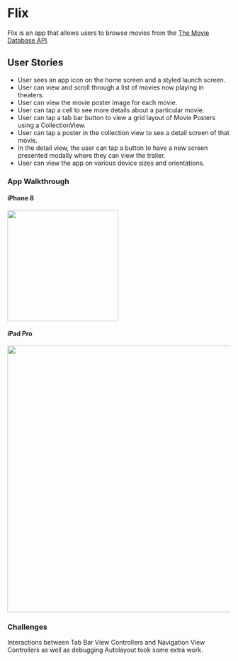 # Flix
Flix is an app that allows users to browse movies from the [The Movie Database API](http://docs.themoviedb.apiary.io/#).

## User Stories
- User sees an app icon on the home screen and a styled launch screen.
- User can view and scroll through a list of movies now playing in theaters.
- User can view the movie poster image for each movie.
- User can tap a cell to see more details about a particular movie.
- User can tap a tab bar button to view a grid layout of Movie Posters using a CollectionView.
- User can tap a poster in the collection view to see a detail screen of that movie.
- In the detail view, the user can tap a button to have a new screen presented modally where they can view the trailer.
- User can view the app on various device sizes and orientations.

### App Walkthrough

#### iPhone 8
<img src="http://g.recordit.co/kgQxCqBasM.gif" width=250><br>

#### iPad Pro
<img src="http://g.recordit.co/EGP3iINlBo.gif" width=600><br>

### Challenges
Interactions between Tab Bar View Controllers and Navigation View Controllers as well as debugging Autolayout took some extra work.